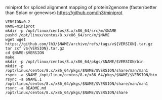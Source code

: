 miniprot for spliced alignment mapping of protein2genome (faster/better than Splan or genewise)
https://github.com/lh3/miniprot

```
VERSION=0.2
NAME=miniprot
mkdir -p /opt/linux/centos/8.x/x86_64/src/m/$NAME
pushd /opt/linux/centos/8.x/x86_64/src/m/$NAME
wget wget https://github.com/lh3/$NAME/archive/refs/tags/v${VERSION}.tar.gz
tar zxf v${VERSION}.tar.gz 
cd $NAME-$VERSION
make
mkdir -p /opt/linux/centos/8.x/x86_64/pkgs/$NAME/$VERSION/bin
mkdir -p /opt/linux/centos/8.x/x86_64/pkgs/$NAME/$VERSION/share/man/man1
rsync -a $NAME /opt/linux/centos/8.x/x86_64/pkgs/$NAME/$VERSION/bin
rsync -a $NAME.1 /opt/linux/centos/8.x/x86_64/pkgs/$NAME/$VERSION/share/man/man1
rsync -a README.md /opt/linux/centos/8.x/x86_64/pkgs/$NAME/$VERSION/share

```
